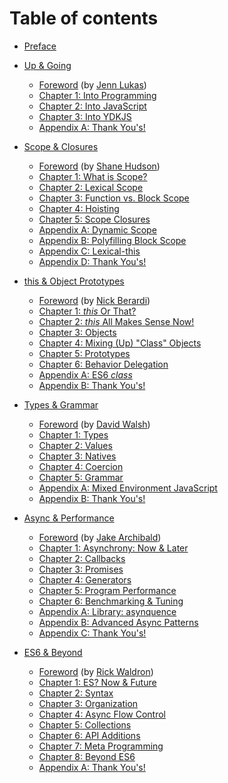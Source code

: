 # Table of contents

* [Preface](preface.md)


* [Up & Going](up&going/README.md)
  * [Foreword](up&going/foreword.md) (by [Jenn Lukas](http://jennlukas.com))
  * [Chapter 1: Into Programming](up&going/ch1.md)
  * [Chapter 2: Into JavaScript](up&going/ch2.md)
  * [Chapter 3: Into YDKJS](up&going/ch3.md)
  * [Appendix A: Thank You's!](up&going/apA.md)


* [Scope & Closures](scope&closures/README.md)
  * [Foreword](https://shanehudson.net/2014/06/03/foreword-dont-know-js/) (by [Shane Hudson](https://github.com/shanehudson))
  * [Chapter 1: What is Scope?](scope&closures/ch1.md)
  * [Chapter 2: Lexical Scope](scope&closures/ch2.md)
  * [Chapter 3: Function vs. Block Scope](scope&closures/ch3.md)
  * [Chapter 4: Hoisting](scope&closures/ch4.md)
  * [Chapter 5: Scope Closures](scope&closures/ch5.md)
  * [Appendix A: Dynamic Scope](scope&closures/apA.md)
  * [Appendix B: Polyfilling Block Scope](scope&closures/apB.md)
  * [Appendix C: Lexical-this](scope&closures/apC.md)
  * [Appendix D: Thank You's!](scope&closures/apD.md)


* [this & Object Prototypes](this&object-prototypes/README.md)
  * [Foreword](this&object-prototypes/foreword.md) (by [Nick Berardi](https://github.com/nberardi))
  * [Chapter 1: *this* Or That?](this&object-prototypes/ch1.md)
  * [Chapter 2: *this* All Makes Sense Now!](this&object-prototypes/ch2.md)
  * [Chapter 3: Objects](this&object-prototypes/ch3.md)
  * [Chapter 4: Mixing (Up) "Class" Objects](this&object-prototypes/ch4.md)
  * [Chapter 5: Prototypes](this&object-prototypes/ch5.md)
  * [Chapter 6: Behavior Delegation](this&object-prototypes/ch6.md)
  * [Appendix A: ES6 *class*](this&object-prototypes/apA.md)
  * [Appendix B: Thank You's!](this&object-prototypes/apB.md)


* [Types & Grammar](types&grammar/README.md)
  * [Foreword](types&grammar/foreword.md) (by [David Walsh](http://davidwalsh.name))
  * [Chapter 1: Types](types&grammar/ch1.md)
  * [Chapter 2: Values](types&grammar/ch2.md)
  * [Chapter 3: Natives](types&grammar/ch3.md)
  * [Chapter 4: Coercion](types&grammar/ch4.md)
  * [Chapter 5: Grammar](types&grammar/ch5.md)
  * [Appendix A: Mixed Environment JavaScript](types&grammar/apA.md)
  * [Appendix B: Thank You's!](types&grammar/apB.md)


* [Async & Performance](async&performance/README.md)
  * [Foreword](async&performance/foreword.md) (by [Jake Archibald](http://jakearchibald.com))
  * [Chapter 1: Asynchrony: Now & Later](async&performance/ch1.md)
  * [Chapter 2: Callbacks](async&performance/ch2.md)
  * [Chapter 3: Promises](async&performance/ch3.md)
  * [Chapter 4: Generators](async&performance/ch4.md)
  * [Chapter 5: Program Performance](async&performance/ch5.md)
  * [Chapter 6: Benchmarking & Tuning](async&performance/ch6.md)
  * [Appendix A: Library: asynquence](async&performance/apA.md)
  * [Appendix B: Advanced Async Patterns](async&performance/apB.md)
  * [Appendix C: Thank You's!](async&performance/apC.md)


* [ES6 & Beyond](es6&beyond/README.md)
  * [Foreword](es6&beyond/foreword.md) (by [Rick Waldron](http://bocoup.com/weblog/author/rick-waldron/))
  * [Chapter 1: ES? Now & Future](es6&beyond/ch1.md)
  * [Chapter 2: Syntax](es6&beyond/ch2.md)
  * [Chapter 3: Organization](es6&beyond/ch3.md)
  * [Chapter 4: Async Flow Control](es6&beyond/ch4.md)
  * [Chapter 5: Collections](es6&beyond/ch5.md)
  * [Chapter 6: API Additions](es6&beyond/ch6.md)
  * [Chapter 7: Meta Programming](es6&beyond/ch7.md)
  * [Chapter 8: Beyond ES6](es6&beyond/ch8.md)
  * [Appendix A: Thank You's!](es6&beyond/apA.md)
